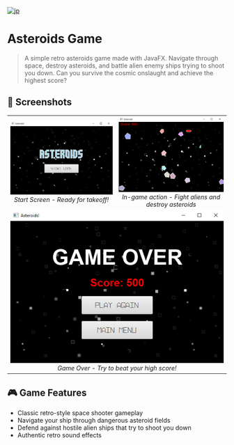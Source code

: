 [![jp](https://img.shields.io/badge/lang-jp-red.svg)](https://github.com/Admigi/AsteroidGame/blob/master/README.jp.md)

# Asteroids Game

> A simple retro asteroids game made with JavaFX. Navigate through space, destroy asteroids, and battle alien enemy ships trying to shoot you down. Can you survive the cosmic onslaught and achieve the highest score?

## 📸 Screenshots

<div align="center">
  <table>
    <tr>
      <td align="center">
        <img src="src/main/resources/images/asteroids-menu.png" width="600" alt="Game Start Screen">
        <br>
        <em>Start Screen - Ready for takeoff!</em>
      </td>
      <td align="center">
        <img src="src/main/resources/images/asteroids-game.png" width="600" alt="Action Gameplay">
        <br>
        <em>In-game action - Fight aliens and destroy asteroids</em>
      </td>
    </tr>
    <tr>
      <td align="center" colspan="2">
        <img src="src/main/resources/images/asteroids-game-over.png" width="500" alt="Game Over Screen">
        <br>
        <em>Game Over - Try to beat your high score!</em>
      </td>
    </tr>
  </table>
</div>

## 🎮 Game Features

- Classic retro-style space shooter gameplay
- Navigate your ship through dangerous asteroid fields
- Defend against hostile alien ships that try to shoot you down
- Authentic retro sound effects
